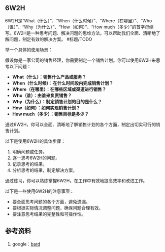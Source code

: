 ## 6W2H
6W2H是“What（什么）”、“When（什么时候）”、“Where（在哪里）”、“Who（谁）”、“Why（为什么）”、“How（如何）”、“How much（多少）”的首字母缩写。6W2H是一种思考问题、解决问题的思维方法，可以帮助我们全面、清晰地了解问题，制定有效的解决方案。 #标题/TODO

举一个具体的使用场景：

假设你是一家公司的销售经理，你需要制定一个销售计划。你可以使用6W2H来思考以下问题：

* **What（什么）：销售什么产品或服务？**
* **When（什么时候）：在什么时间段内完成销售计划？**
* **Where（在哪里）：在哪些区域或渠道进行销售？**
* **Who（谁）：由谁来负责销售？**
* **Why（为什么）：制定销售计划的目的是什么？**
* **How（如何）：如何实现销售计划？**
* **How much（多少）：销售目标是多少？**

通过6W2H，你可以全面、清晰地了解销售计划的各个方面，制定出切实可行的销售计划。

以下是使用6W2H的具体步骤：

1. 明确问题或任务。
2. 逐一思考6W2H的问题。
3. 记录思考的结果。
4. 分析思考的结果，制定解决方案。

通过练习，你可以熟练掌握6W2H，在工作中有效地提高效率和改进工作。

以下是一些使用6W2H的注意事项：

* 要全面思考问题的各个方面，避免遗漏。
* 要根据实际情况调整问题，确保问题合理有效。
* 要注意思考结果的完整性和可操作性。

## 参考资料
1. google：[bard](https://bard.google.com/)